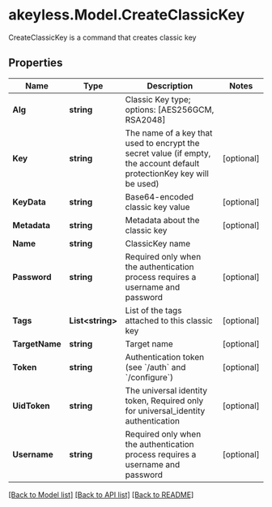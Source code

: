 # akeyless.Model.CreateClassicKey
CreateClassicKey is a command that creates classic key
## Properties

Name | Type | Description | Notes
------------ | ------------- | ------------- | -------------
**Alg** | **string** | Classic Key type; options: [AES256GCM, RSA2048] | 
**Key** | **string** | The name of a key that used to encrypt the secret value (if empty, the account default protectionKey key will be used) | [optional] 
**KeyData** | **string** | Base64-encoded classic key value | [optional] 
**Metadata** | **string** | Metadata about the classic key | [optional] 
**Name** | **string** | ClassicKey name | 
**Password** | **string** | Required only when the authentication process requires a username and password | [optional] 
**Tags** | **List&lt;string&gt;** | List of the tags attached to this classic key | [optional] 
**TargetName** | **string** | Target name | [optional] 
**Token** | **string** | Authentication token (see &#x60;/auth&#x60; and &#x60;/configure&#x60;) | [optional] 
**UidToken** | **string** | The universal identity token, Required only for universal_identity authentication | [optional] 
**Username** | **string** | Required only when the authentication process requires a username and password | [optional] 

[[Back to Model list]](../README.md#documentation-for-models) [[Back to API list]](../README.md#documentation-for-api-endpoints) [[Back to README]](../README.md)

